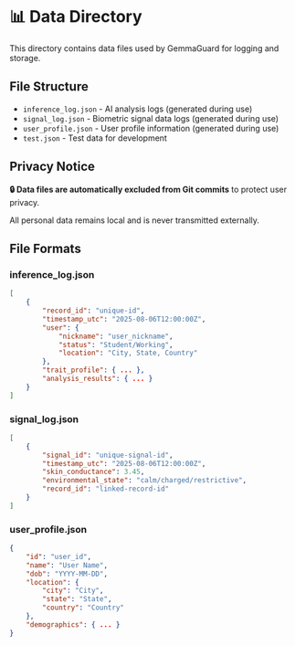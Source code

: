 # 📊 Data Directory

This directory contains data files used by GemmaGuard for logging and storage.

## File Structure

- `inference_log.json` - AI analysis logs (generated during use)
- `signal_log.json` - Biometric signal data logs (generated during use)  
- `user_profile.json` - User profile information (generated during use)
- `test.json` - Test data for development

## Privacy Notice

**🔒 Data files are automatically excluded from Git commits** to protect user privacy.

All personal data remains local and is never transmitted externally.

## File Formats

### inference_log.json
```json
[
    {
        "record_id": "unique-id",
        "timestamp_utc": "2025-08-06T12:00:00Z",
        "user": {
            "nickname": "user_nickname",
            "status": "Student/Working",
            "location": "City, State, Country"
        },
        "trait_profile": { ... },
        "analysis_results": { ... }
    }
]
```

### signal_log.json
```json
[
    {
        "signal_id": "unique-signal-id",
        "timestamp_utc": "2025-08-06T12:00:00Z",
        "skin_conductance": 3.45,
        "environmental_state": "calm/charged/restrictive",
        "record_id": "linked-record-id"
    }
]
```

### user_profile.json
```json
{
    "id": "user_id",
    "name": "User Name",
    "dob": "YYYY-MM-DD",
    "location": {
        "city": "City",
        "state": "State", 
        "country": "Country"
    },
    "demographics": { ... }
}
```
